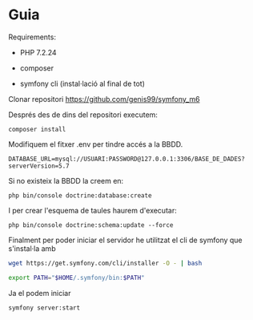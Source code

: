 # Guia

Requirements:

- PHP 7.2.24

- composer
- symfony cli (instal·lació al final de tot)



Clonar repositori https://github.com/genis99/symfony_m6

Després des de dins del repositori executem:

```
composer install
```

Modifiquem el fitxer .env per tindre accés a la BBDD.

```
DATABASE_URL=mysql://USUARI:PASSWORD@127.0.0.1:3306/BASE_DE_DADES?serverVersion=5.7
```

Si no existeix la BBDD la creem en:

```
php bin/console doctrine:database:create
```

I per crear l'esquema de taules haurem d'executar:

```
php bin/console doctrine:schema:update --force
```

Finalment per poder iniciar el servidor he utilitzat el cli de symfony que s'instal·la amb

```bash
wget https://get.symfony.com/cli/installer -O - | bash
```

```bash
export PATH="$HOME/.symfony/bin:$PATH"
```



Ja el podem iniciar

```
symfony server:start
```